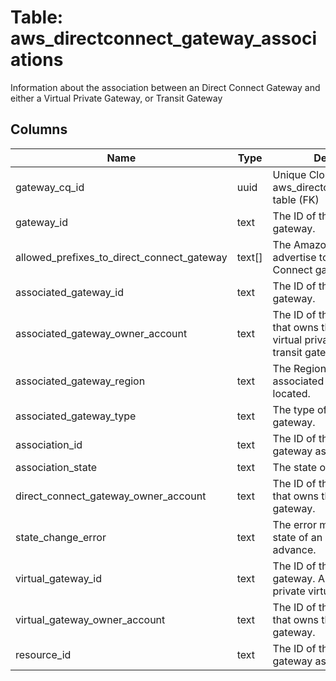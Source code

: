 
# Table: aws_directconnect_gateway_associations
Information about the association between an Direct Connect Gateway and either a Virtual Private Gateway, or Transit Gateway
## Columns
| Name        | Type           | Description  |
| ------------- | ------------- | -----  |
|gateway_cq_id|uuid|Unique CloudQuery ID of aws_directconnect_gateways table (FK)|
|gateway_id|text|The ID of the Direct Connect gateway.|
|allowed_prefixes_to_direct_connect_gateway|text[]|The Amazon VPC prefixes to advertise to the Direct Connect gateway.|
|associated_gateway_id|text|The ID of the associated gateway.|
|associated_gateway_owner_account|text|The ID of the AWS account that owns the associated virtual private gateway or transit gateway.|
|associated_gateway_region|text|The Region where the associated gateway is located.|
|associated_gateway_type|text|The type of associated gateway.|
|association_id|text|The ID of the Direct Connect gateway association|
|association_state|text|The state of the association.|
|direct_connect_gateway_owner_account|text|The ID of the AWS account that owns the associated gateway.|
|state_change_error|text|The error message if the state of an object failed to advance.|
|virtual_gateway_id|text|The ID of the virtual private gateway. Applies only to private virtual interfaces.|
|virtual_gateway_owner_account|text|The ID of the AWS account that owns the virtual private gateway.|
|resource_id|text|The ID of the Direct Connect gateway association|
